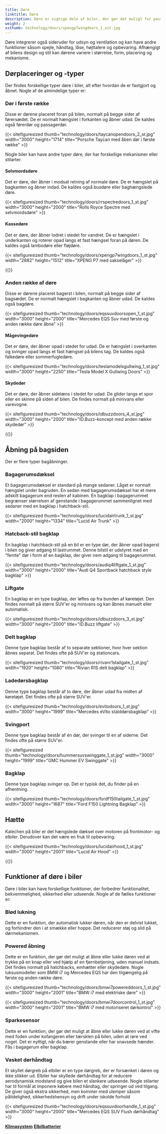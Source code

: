 ```yaml
---
title: Døre
linktitle: Døre
description: Døre er vigtige dele af biler, der gør det muligt for passagerer og chauffører at komme ind og ud af køretøjet, samt sikre interiøret mod uautoriseret adgang.
weight: 2
xsthumb: technology/doors/xpengp7wingdoors_1_xst.jpg
---
```

<!-- markdownlint-disable MD033 -->
Døre integrerer også sideruder for udsyn og ventilation og kan have andre funktioner såsom spejle, håndtag, låse, højttalere og opbevaring. Afhængigt af bilens design og stil kan dørene variere i størrelse, form, placering og mekanisme.

## Dørplaceringer og -typer

Der findes forskellige typer døre i biler, alt efter hvordan de er fastgjort og åbnet. Nogle af de almindelige typer er:

### Dør i første række

Disse er dørene placeret foran på bilen, normalt på begge sider af førersædet. De er normalt hængslet i forkanten og åbner udad. De kaldes også førerdør og passagerdør.

{{< sitefiguresized thumb="technology/doors/taycanopendoors_2_st.jpg" width="3000" height="1714" title="Porsche Taycan med åben dør i første række" >}}

Nogle biler kan have andre typer døre, der har forskellige mekanismer eller stilarter.

#### Selvmordsdøre

Det er døre, der åbner i modsat retning af normale døre. De er hængslet på bagkanten og åbner indad. De kaldes også busdøre eller baghængslede døre.

{{< sitefiguresized thumb="technology/doors/rrspectredoors_1_st.jpg" width="3000" height="2000" title="Rolls Royce Spectre med selvmordsdøre" >}}

#### Kassedøre

Det er døre, der åbner lodret i stedet for vandret. De er hængslet i underkanten og roterer opad langs et fast hængsel foran på døren. De kaldes også lambodøre eller fløjdøre.

{{< sitefiguresized thumb="technology/doors/xpengp7wingdoors_1_st.jpg" width="2882" height="1512" title="XPENG P7 med sakselåger" >}}

{{<evkxdisplayaddarticle />}}

### Anden række af døre

Disse er dørene placeret bagerst i bilen, normalt på begge sider af bagsædet. De er normalt hængslet i bagkanten og åbner udad. De kaldes også bagdøre.

{{< sitefiguresized thumb="technology/doors/eqssuvdoorsopen_1_st.jpg" width="3000" height="2000" title="Mercedes EQS Suv med første og anden række døre åbne" >}}

#### Mågevingedøre

Det er døre, der åbner opad i stedet for udad. De er hængslet i overkanten og svinger opad langs et fast hængsel på bilens tag. De kaldes også falkedøre eller sommerfugledøre.

{{< sitefiguresized thumb="technology/doors/teslamodelxgullwing_1_st.jpg" width="3000" height="2250" title="Tesla Model X Gullwing Doors" >}}

#### Skydedør

   Det er døre, der åbner sidelæns i stedet for udad. De glider langs et spor eller en skinne på siden af ​​bilen. De findes normalt på minivans eller varevogne.

   {{< sitefiguresized thumb="technology/doors/idbuzzdoors_4_st.jpg" width="3000" height="2000" title="ID.Buzz-koncept med anden række skydedør" >}}

{{<evkxdisplayaddarticle />}}

## Åbning på bagsiden

Der er flere typer bagåbninger.

### Bagagerumsdæksel

Et bagagerumsdæksel er standard på mange sedaner. Låget er normalt hængslet under bagruden. En sedan med bagagerumsdæksel har et mere adskilt bagagerum end resten af ​​kabinen. En bagklap i bagagerummet begrænser størrelsen af ​​genstande i bagagerummet sammenlignet med sedaner med en bagklap i hatchback-stil.

   {{< sitefiguresized thumb="technology/doors/lucidairtrunk_1_st.jpg" width="2000" height="1334" title="Lucid Air Trunk" >}}
### Hatcback-stil bagklap

En bagklap i hatchback-stil på en bil er en type dør, der åbner opad bagerst i bilen og giver adgang til lastrummet. Denne bilstil er udstyret med en "femte" dør i form af en bagklap, der giver nem adgang til bagagerummet.

{{< sitefiguresized thumb="technology/doors/audiq4liftgate_1_st.jpg" width="3000" height="2000" title="Audi Q4 Sportback hatchback style bagklap" >}}

### Liftgate

En bagklap er en type bagklap, der løftes op fra bunden af ​​køretøjet. Den findes normalt på større SUV'er og minivans og kan åbnes manuelt eller automatisk.

{{< sitefiguresized thumb="technology/doors/idbuzzdoors_3_st.jpg" width="3000" height="2000" title="ID.Buzz liftgate" >}}

### Delt bagklap

Denne type bagklap består af to separate sektioner, hvor hver sektion åbnes separat. Det findes ofte på SUV'er og stationcars.

{{< sitefiguresized thumb="technology/doors/rivanr1stailgate_1_st.jpg" width="1920" height="1080" title="Rivian R1S delt bagklap" >}}

### Ladedørsbagklap

Denne type bagklap består af to døre, der åbner udad fra midten af ​​køretøjet. Det findes ofte på større SUV'er.

{{< sitefiguresized thumb="technology/doors/evitodoors_1_st.jpg" width="3000" height="1999" title="Mercedes eVito stalddørsbagklap" >}}

### Svingport

Denne type bagklap består af én dør, der svinger til en af ​​siderne. Det findes ofte på større SUV'er.

{{< sitefiguresized thumb="technology/doors/hummersuvswinggate_1_st.jpg" width="3000" height="1999" title="GMC Hummer EV Swinggate" >}}

### Bagklap

Denne type bagklap svinger op. Det er typisk det, du finder på en afhentning.

{{< sitefiguresized thumb="technology/doors/fordf150tailgate_1_st.jpg" width="3000" height="1687" title="Ford F150 Lightning Bagklap" >}}

## Hætte

Kalechen på biler er det hængslede dæksel over motoren på frontmotor- og elbiler. Derudover kan det være en fruk til opbevaring.

{{< sitefiguresized thumb="technology/doors/lucidairhood_1_st.jpg" width="3000" height="2001" title="Lucid Air Hood" >}}

{{<evkxdisplayaddarticle />}}

## Funktioner af døre i biler

Døre i biler kan have forskellige funktioner, der forbedrer funktionalitet, bekvemmelighed, sikkerhed eller udseende. Nogle af de fælles funktioner er:
### Blød lukning

Dette er en funktion, der automatisk lukker døren, når den er delvist lukket, og forhindrer den i at smække eller hoppe. Det reducerer støj og slid på dørmekanismen.

### Powered åbning

Dette er en funktion, der gør det muligt at åbne eller lukke døren ved at trykke på en knap eller ved hjælp af en fjernbetjening, uden manuel indsats. Det findes normalt på hatchbacks, emhætter eller skydedøre. Nogle luksusmodeller som BMW i7 og Mercedes EQS har den tilgængelig på første og anden række døre.

{{< sitefiguresized thumb="technology/doors/bmwi7powereddoors_1_st.jpg" width="3000" height="2001" title="BMW i7 med elektriske døre" >}}

{{< sitefiguresized thumb="technology/doors/bmwi7doorcontrol_1_st.jpg" width="3000" height="2001" title="BMW i7 med motoriseret dørkontrol" >}}

### Sparkesensor

   Dette er en funktion, der gør det muligt at åbne eller lukke døren ved at vifte med foden under kofangeren eller tærsklen på bilen, uden at røre ved noget. Det er nyttigt, når du bærer genstande eller har snavsede hænder. Fås i bagagerum eller bagklap.

### Vasket dørhåndtag

Et skyllet dørgreb på elbiler er en type dørgreb, der er forsænket i døren og ikke stikker ud. Elbiler har skyllede dørhåndtag for at reducere aerodynamisk modstand og give bilen et slankere udseende. Nogle stilarter har til formål at imponere købere med håndtag, der springer ud ved tilgang. De giver også ekstra sikkerhed, men kommer med ulemper såsom pålidelighed, sikkerhedshensyn og drift under iskolde forhold

{{< sitefiguresized thumb="technology/doors/eqssuvdoorhandle_1_st.jpg" width="3000" height="2000" title="Mercedes EQS SUV Flush dørhåndtag" >}}

<div class="mt-3 mb-3">
     <a href="../hvac/" class="text-decoration-none text-black"><strong><i class="bi-arrow-left"></i> Klimasystem</strong></a>
     <a href="../battery/" class="text-decoration-none text-black float-end"><strong>Elbilbatterier <i class="bi-arrow-right"></i></strong></a>
</div>